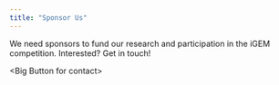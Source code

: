 ```yaml
---
title: "Sponsor Us"
---
```


We need sponsors to fund our research and participation in the iGEM competition. Interested? Get in touch!

\<Big Button for contact>
